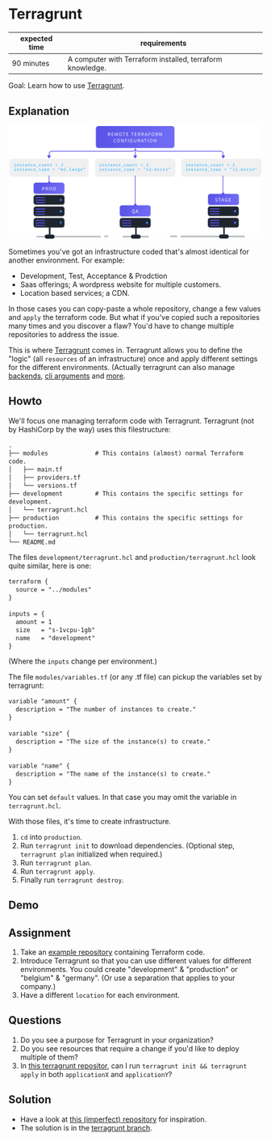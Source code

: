 # Terragrunt

|expected time|requirements                                             |
|-------------|---------------------------------------------------------|
|90 minutes   |A computer with Terraform installed, terraform knowledge.|

Goal: Learn how to use [Terragrunt](https://terragrunt.gruntwork.io/).

## Explanation

![terragrunt overview](images/key-features-terraform-code-dry.png "Terragrunt overview")

Sometimes you've got an infrastructure coded that's almost identical for another environment. For example:

- Development, Test, Acceptance & Prodction
- Saas offerings; A wordpress website for multiple customers.
- Location based services; a CDN.

In those cases you can copy-paste a whole repository, change a few values and `apply` the terraform code. But what if you've copied such a repositories many times and you discover a flaw? You'd have to change multiple repositories to address the issue.

This is where [Terragrunt](https://terragrunt.gruntwork.io/) comes in. Terragrunt allows you to define the "logic" (all `resources` of an infrastructure) once and apply different settings for the different environments. (Actually terragrunt can also manage [backends](https://terragrunt.gruntwork.io/docs/getting-started/quick-start/#keep-your-backend-configuration-dry), [cli arguments](https://terragrunt.gruntwork.io/docs/getting-started/quick-start/#keep-your-terraform-cli-arguments-dry) and [more](https://terragrunt.gruntwork.io/).

## Howto

We'll focus one managing terraform code with Terragrunt. Terragrunt (not by HashiCorp by the way) uses this filestructure:

```
.
├── modules             # This contains (almost) normal Terraform code.
│   ├── main.tf
│   ├── providers.tf
│   └── versions.tf
├── development         # This contains the specific settings for development.
│   └── terragrunt.hcl
├── production          # This contains the specific settings for production.
│   └── terragrunt.hcl
└── README.md
```

The files `development/terragrunt.hcl` and `production/terragrunt.hcl` look quite similar, here is one:

```hcl
terraform {
  source = "../modules"
}

inputs = {
  amount = 1
  size   = "s-1vcpu-1gb"
  name   = "development"
}
```

(Where the `inputs` change per environment.)

The file `modules/variables.tf` (or any .tf file) can pickup the variables set by terragrunt:

```
variable "amount" {
  description = "The number of instances to create."
}

variable "size" {
  description = "The size of the instance(s) to create."
}

variable "name" {
  description = "The name of the instance(s) to create."
}
```

You can set `default` values. In that case you may omit the variable in `terragrunt.hcl`.

With those files, it's time to create infrastructure.

1. `cd` into `production`.
2. Run `terragrunt init` to download dependencies. (Optional step, `terragrunt plan` initialized when required.)
3. Run `terragrunt plan`.
4. Run `terragrunt apply`.
5. Finally run `terragrunt destroy`.

## Demo

## Assignment

1. Take an [example repository](https://github.com/robertdebock/learn-terraform-azure) containing Terraform code.
2. Introduce Terragrunt so that you can use different values for different environments. You could create "development" & "production" or "belgium" & "germany". (Or use a separation that applies to your company.)
3. Have a different `location` for each environment.

## Questions

1. Do you see a purpose for Terragrunt in your organization?
2. Do you see resources that require a change if you'd like to deploy multiple of them?
3. In [this terragrunt repositor](https://github.com/robertdebock/learn-terraform-azure/tree/terragrunt), can I run `terragrunt init && terragrunt apply` in both `applicationX` and `applicationY`?

## Solution

- Have a look at [this (imperfect) repository](https://github.com/robertdebock/terragrunt-demo) for inspiration.
- The solution is in the [terragrunt branch](https://github.com/robertdebock/learn-terraform-azure/tree/terragrunt).
